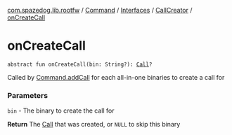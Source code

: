 [com.spazedog.lib.rootfw](../../../index.md) / [Command](../../index.md) / [Interfaces](../index.md) / [CallCreator](index.md) / [onCreateCall](.)

# onCreateCall

`abstract fun onCreateCall(bin: String?): `[`Call`](../../-containers/-call/index.md)`?`

Called by [Command.addCall](../../add-call.md) for each all-in-one binaries to create a call for

### Parameters

`bin` - The binary to create the call for

**Return**
The [Call](../../-containers/-call/index.md) that was created, or `NULL` to skip this binary

